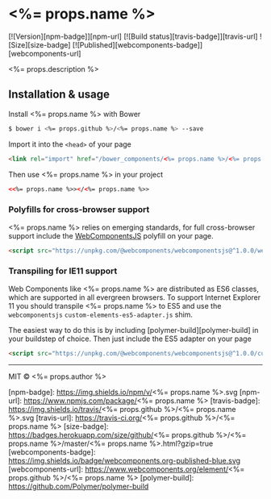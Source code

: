 # <%= props.name %>
[![Version][npm-badge]][npm-url] [![Build status][travis-badge]][travis-url] ![Size][size-badge] [![Published][webcomponents-badge]][webcomponents-url]

<%= props.description %>

## Installation & usage

Install <%= props.name %> with Bower

```sh
$ bower i <%= props.github %>/<%= props.name %> --save
```

Import it into the `<head>` of your page

```html
<link rel="import" href="/bower_components/<%= props.name %>/<%= props.name %>.html">
```

Then use <%= props.name %> in your project

```html
<<%= props.name %>></<%= props.name %>>
```

### Polyfills for cross-browser support

<%= props.name %> relies on emerging standards, for full cross-browser support include the [WebComponentsJS](https://github.com/webcomponents/webcomponentsjs) polyfill on your page.

```html
<script src="https://unpkg.com/@webcomponents/webcomponentsjs@^1.0.0/webcomponents-loader.js"></script>
```

### Transpiling for IE11 support

Web Components like <%= props.name %> are distributed as ES6 classes, which are supported in all evergreen browsers. To support Internet Explorer 11 you should transpile <%= props.name %> to ES5 and use the `webcomponentsjs` `custom-elements-es5-adapter.js` shim. 

The easiest way to do this is by including [polymer-build][polymer-build] in your buildstep of choice. Then just include the ES5 adapter on your page

```html
<script src="https://unpkg.com/@webcomponents/webcomponentsjs@^1.0.0/custom-elements-es5-adapter.js"></script>
```

***

MIT © <%= props.author %>

[npm-badge]: https://img.shields.io/npm/v/<%= props.name %>.svg
[npm-url]: https://www.npmjs.com/package/<%= props.name %>
[travis-badge]: https://img.shields.io/travis/<%= props.github %>/<%= props.name %>.svg
[travis-url]: https://travis-ci.org/<%= props.github %>/<%= props.name %>
[size-badge]: https://badges.herokuapp.com/size/github/<%= props.github %>/<%= props.name %>/master/<%= props.name %>.html?gzip=true
[webcomponents-badge]: https://img.shields.io/badge/webcomponents.org-published-blue.svg
[webcomponents-url]: https://www.webcomponents.org/element/<%= props.github %>/<%= props.name %>
[polymer-build]: https://github.com/Polymer/polymer-build
